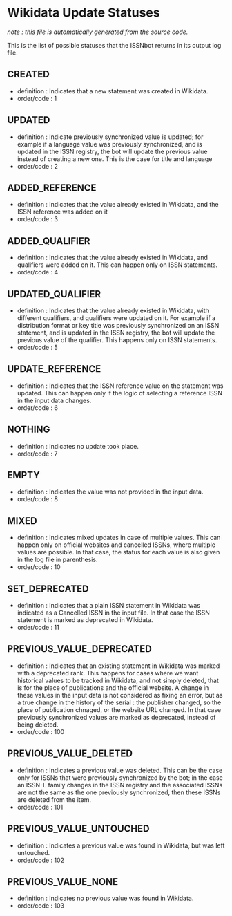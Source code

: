 # Wikidata Update Statuses
_note : this file is automatically generated from the source code._

This is the list of possible statuses that the ISSNbot returns in its output log file.

## CREATED
  - definition : Indicates that a new statement was created in Wikidata.
  - order/code : 1

## UPDATED
  - definition : Indicate previously synchronized value is updated; for example if a language value was previously synchronized, and is updated in the ISSN registry, the bot will update the previous value instead of creating a new one. This is the case for title and language
  - order/code : 2

## ADDED_REFERENCE
  - definition : Indicates that the value already existed in Wikidata, and the ISSN reference was added on it
  - order/code : 3

## ADDED_QUALIFIER
  - definition : Indicates that the value already existed in Wikidata, and qualifiers were added on it. This can happen only on ISSN statements.
  - order/code : 4

## UPDATED_QUALIFIER
  - definition : Indicates that the value already existed in Wikidata, with different qualifiers, and qualifiers were updated on it. For example if a distribution format or key title was previously synchronized on an ISSN statement, and is updated in the ISSN registry, the bot will update the previous value of the qualifier. This happens only on ISSN statements.
  - order/code : 5

## UPDATE_REFERENCE
  - definition : Indicates that the ISSN reference value on the statement was updated. This can happen only if the logic of selecting a reference ISSN in the input data changes.
  - order/code : 6

## NOTHING
  - definition : Indicates no update took place.
  - order/code : 7

## EMPTY
  - definition : Indicates the value was not provided in the input data.
  - order/code : 8

## MIXED
  - definition : Indicates mixed updates in case of multiple values. This can happen only on official websites and cancelled ISSNs, where multiple values are possible. In that case, the status for each value is also given in the log file in parenthesis.
  - order/code : 10

## SET_DEPRECATED
  - definition : Indicates that a plain ISSN statement in Wikidata was indicated as a Cancelled ISSN in the input file. In that case the ISSN statement is marked as deprecated in Wikidata.
  - order/code : 11

## PREVIOUS_VALUE_DEPRECATED
  - definition : Indicates that an existing statement in Wikidata was marked with a deprecated rank. This happens for cases where we want historical values to be tracked in Wikidata, and not simply deleted, that is for the place of publications and the official website. A change in these values in the input data is not considered as fixing an error, but as a true change in the history of the serial : the publisher changed, so the place of publication chnaged, or the website URL changed. In that case previously synchronized values are marked as deprecated, instead of being deleted.
  - order/code : 100

## PREVIOUS_VALUE_DELETED
  - definition : Indicates a previous value was deleted. This can be the case only for ISSNs that were previously synchronized by the bot; in the case an ISSN-L family changes in the ISSN registry and the associated ISSNs are not the same as the one previously synchronized, then these ISSNs are deleted from the item.
  - order/code : 101

## PREVIOUS_VALUE_UNTOUCHED
  - definition : Indicates a previous value was found in Wikidata, but was left untouched.
  - order/code : 102

## PREVIOUS_VALUE_NONE
  - definition : Indicates no previous value was found in Wikidata.
  - order/code : 103

